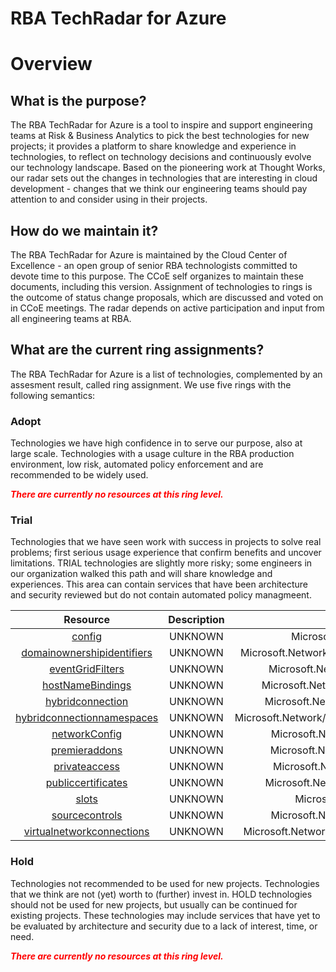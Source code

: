 
RBA TechRadar for Azure
=======================

# Overview

## What is the purpose?


The RBA TechRadar for Azure is a tool to inspire and support engineering teams at Risk & Business Analytics to pick the best technologies for new projects; it provides a platform to share knowledge and experience in technologies, to reflect on technology decisions and continuously evolve our technology landscape.  Based on the pioneering work at Thought Works, our radar sets out the changes in technologies that are interesting in cloud development - changes that we think our engineering teams should pay attention to and consider using in their projects.
## How do we maintain it?


The RBA TechRadar for Azure is maintained by the Cloud Center of Excellence - an open group of senior RBA technologists committed to devote time to this purpose.  The CCoE self organizes to maintain these documents, including this version.  Assignment of technologies to rings is the outcome of status change proposals, which are discussed and voted on in CCoE meetings.  The radar depends on active participation and input from all engineering teams at RBA.
## What are the current ring assignments?


The RBA TechRadar for Azure is a list of technologies, complemented by an assesment result, called ring assignment.  We use five rings with the following semantics:
### Adopt


Technologies we have high confidence in to serve our purpose, also at large scale.  Technologies with a usage culture in the RBA production environment, low risk, automated policy enforcement and are recommended to be widely used.  
  
***<font color="red"> There are currently no resources at this ring level. </font>***
### Trial


Technologies that we have seen work with success in projects to solve real problems;  first serious usage experience that confirm benefits and uncover limitations.  TRIAL technologies are slightly more risky; some engineers in our organization walked this path and will share knowledge and experiences.  This area can contain services that have been architecture and security reviewed but do not contain automated policy managmeent.  

|Resource|Description|Path|Status|
| :---: | :---: | :---: | :---: |
|[config](https://github.com/openrba/python-azure-techradar/Microsoft.Network/sites/config/README.md)|UNKNOWN|Microsoft.Network/sites/config|TRIAL|
|[domainownershipidentifiers](https://github.com/openrba/python-azure-techradar/Microsoft.Network/sites/domainownershipidentifiers/README.md)|UNKNOWN|Microsoft.Network/sites/domainownershipidentifiers|TRIAL|
|[eventGridFilters](https://github.com/openrba/python-azure-techradar/Microsoft.Network/sites/eventGridFilters/README.md)|UNKNOWN|Microsoft.Network/sites/eventGridFilters|TRIAL|
|[hostNameBindings](https://github.com/openrba/python-azure-techradar/Microsoft.Network/sites/hostNameBindings/README.md)|UNKNOWN|Microsoft.Network/sites/hostNameBindings|TRIAL|
|[hybridconnection](https://github.com/openrba/python-azure-techradar/Microsoft.Network/sites/hybridconnection/README.md)|UNKNOWN|Microsoft.Network/sites/hybridconnection|TRIAL|
|[hybridconnectionnamespaces](https://github.com/openrba/python-azure-techradar/Microsoft.Network/sites/hybridconnectionnamespaces/README.md)|UNKNOWN|Microsoft.Network/sites/hybridconnectionnamespaces|TRIAL|
|[networkConfig](https://github.com/openrba/python-azure-techradar/Microsoft.Network/sites/networkConfig/README.md)|UNKNOWN|Microsoft.Network/sites/networkConfig|TRIAL|
|[premieraddons](https://github.com/openrba/python-azure-techradar/Microsoft.Network/sites/premieraddons/README.md)|UNKNOWN|Microsoft.Network/sites/premieraddons|TRIAL|
|[privateaccess](https://github.com/openrba/python-azure-techradar/Microsoft.Network/sites/privateaccess/README.md)|UNKNOWN|Microsoft.Network/sites/privateaccess|TRIAL|
|[publiccertificates](https://github.com/openrba/python-azure-techradar/Microsoft.Network/sites/publiccertificates/README.md)|UNKNOWN|Microsoft.Network/sites/publiccertificates|TRIAL|
|[slots](https://github.com/openrba/python-azure-techradar/Microsoft.Network/sites/slots/README.md)|UNKNOWN|Microsoft.Network/sites/slots|TRIAL|
|[sourcecontrols](https://github.com/openrba/python-azure-techradar/Microsoft.Network/sites/sourcecontrols/README.md)|UNKNOWN|Microsoft.Network/sites/sourcecontrols|TRIAL|
|[virtualnetworkconnections](https://github.com/openrba/python-azure-techradar/Microsoft.Network/sites/virtualnetworkconnections/README.md)|UNKNOWN|Microsoft.Network/sites/virtualnetworkconnections|TRIAL|

### Hold


Technologies not recommended to be used for new projects. Technologies that we think are not (yet) worth to (further) invest in.  HOLD technologies should not be used for new projects, but usually can be continued for existing projects.  These technologies may include services that have yet to be evaluated by architecture and security due to a lack of interest, time, or need.  
  
***<font color="red"> There are currently no resources at this ring level. </font>***